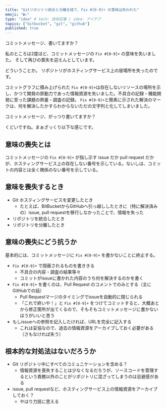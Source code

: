 ```yaml
---
title: "Gitリポジトリ統合と分離を経て、Fix #[0-9]+ の意味は失われた"
emoji: "🌬️"
type: "idea" # tech: 技術記事 / idea: アイデア
topics: ["bitbucket", "git", "github"]
published: true
---
```

コミットメッセージ、書いてますか？

私のところは2度ほど、コミットメッセージの `Fix #[0-9]+` の意味を失いました。
そして再びの喪失を迎えんとしています。

どういうことか。
リポジトリがホスティングサービス上の居場所を失ったのです。

コミットグラフに積み上げられた `Fix #[0-9]+`は存在しないリソースの場所を示し、かつて開発の原動力であった情報資源を失いました。不具合の記録・機能開発に至った課題の熱量・調査の記録。 `Fix #[0-9]+`と簡素に示された解決のマークは、何を解決したかすらわからないただの文字列と化してしまいました。

コミットメッセージ、がっつり書いてますか？

くどいですね。まぁざっくり以下な感じです。

## 意味の喪失とは

コミットメッセージの `Fix #[0-9]+` が指し示す issue だか pull request だかが、ホスティングサービス上の存在しない番号を示している。ないしは、コミットの内容とは全く関係のない番号を示している。

## 意味を喪失するとき

- Git ホスティングサービスを変更したとき
  - たとえば、BitBucketからGitHubへ引っ越ししたときに（特に解決済みの）issue, pull requestを移行しなかったことで、情報を失った
- リポジトリを統合したとき
- リポジトリを分離したとき

## 意味の喪失にどう抗うか

基本的には、コミットメッセージに `Fix #[0-9]+` を書かないことに終止する。

- `Fix #[0-9]+` で隠蔽されるものを書ききる
  - 不具合の内容・調査の結果等々
  - コミットがissueに書かれた内容のうち何を解決するのかを書く
- `Fix #[0-9]+` を書くのは、Pull Request のコメントでのみとする（主にGitHubでの話）
  - Pull Requestマージのタイミングでissueを自動的に閉じられる
  - 「これで終いや！」と `Fix #[0-9]+` をつけてコミットすると、大概あとから修正箇所が出てくるので、そもそもコミットメッセージに書かないほうがいいと思う
- もしissueへの参照を記入したければ、URLを完全に記入する
  - これは妥協なので、過去の情報資源をアーカイブしておく必要がある（さもなければ失う）

## 根本的な対処法はないだろうか

- Git リポジトリ中にすべてのコミュニケーションを含める？
  - 情報資源を喪失することは少なくなるだろうが、ソースコードを管理するという責務以外のことがリポジトリに混ざってしまうのは忌避感がある
- issue, pull requestなど、ホスティングサービス上の情報資源をアーカイブしておく？
  - やはり力技に思える
